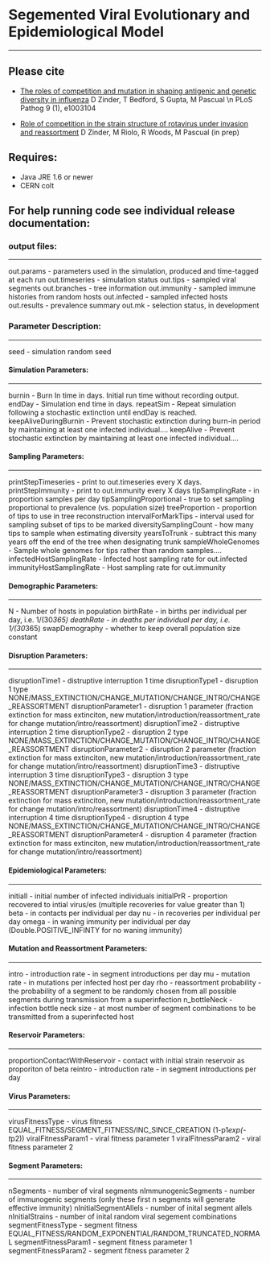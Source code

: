 # Segemented Viral Evolutionary and Epidemiological Model
-----------------------------------------------------------------------------------------------------------
## Please cite
* [The roles of competition and mutation in shaping antigenic and genetic diversity in influenza](http://dx.doi.org/10.1371/journal.ppat.1003104) D Zinder, T Bedford, S Gupta, M Pascual \n PLoS Pathog 9 (1), e1003104

* [Role of competition in the strain structure of rotavirus under invasion and reassortment](dzinder@uchicago.edu) D Zinder, M Riolo, R Woods, M Pascual (in prep) 

## Requires:
* Java JRE 1.6 or newer
* CERN colt

## For help running code see individual release documentation:

### output files:
-----------------------
out.params - parameters used in the simulation, produced and time-tagged at each run
out.timeseries - simulation status
out.tips - sampled viral segments
out.branches - tree information
out.immunity - sampled immune histories from random hosts
out.infected - sampled infected hosts
out.results - prevalence summary
out.mk - selection status, in development

### Parameter Description:
-----------------------

seed - simulation random seed

#### Simulation Parameters:
-----------------------
burnin - Burn In time in days. Initial run time without recording output.
endDay - Simulation end time in days.
repeatSim - Repeat simulation following a stochastic extinction until endDay is reached.
keepAliveDuringBurnin - Prevent stochastic extinction during burn-in period by maintaining at least one infected individual....
keepAlive - Prevent stochastic extinction by maintaining at least one infected individual.... 

#### Sampling Parameters:
-----------------------
printStepTimeseries - print to out.timeseries every X days.
printStepImmunity - print to out.immunity every X days
tipSamplingRate - in proportion samples per day
tipSamplingProportional - true to set sampling proportional to prevalence (vs. population size)
treeProportion - proportion of tips to use in tree reconstruction
intervalForMarkTips - interval used for sampling subset of tips to be marked
diversitySamplingCount - how many tips to sample when estimating diversity
yearsToTrunk - subtract this many years off the end of the tree when designating trunk
sampleWholeGenomes - Sample whole genomes for tips rather than random samples.... 
infectedHostSamplingRate - Infected host sampling rate for out.infected
immunityHostSamplingRate - Host sampling rate for out.immunity

#### Demographic Parameters:
-------------------------
N - Number of hosts in population
birthRate - in births per individual per day, i.e. 1/(30*365)
deathRate - in deaths per individual per day, i.e. 1/(30*365)
swapDemography - whether to keep overall population size constant

#### Disruption Parameters:
------------------------
disruptionTime1 - distruptive interruption 1 time
disruptionType1 - disruption 1 type NONE/MASS_EXTINCTION/CHANGE_MUTATION/CHANGE_INTRO/CHANGE_REASSORTMENT
disruptionParameter1 - disruption 1 parameter (fraction extinction for mass extinciton, new mutation/introduction/reassortment_rate for change mutation/intro/reassortment)
disruptionTime2 - distruptive interruption 2 time
disruptionType2 - disruption 2 type NONE/MASS_EXTINCTION/CHANGE_MUTATION/CHANGE_INTRO/CHANGE_REASSORTMENT
disruptionParameter2 - disruption 2 parameter (fraction extinction for mass extinciton, new mutation/introduction/reassortment_rate for change mutation/intro/reassortment)
disruptionTime3 - distruptive interruption 3 time
disruptionType3 - disruption 3 type NONE/MASS_EXTINCTION/CHANGE_MUTATION/CHANGE_INTRO/CHANGE_REASSORTMENT
disruptionParameter3 - disruption 3 parameter (fraction extinction for mass extinciton, new mutation/introduction/reassortment_rate for change mutation/intro/reassortment)
disruptionTime4 - distruptive interruption 4 time
disruptionType4 - disruption 4 type NONE/MASS_EXTINCTION/CHANGE_MUTATION/CHANGE_INTRO/CHANGE_REASSORTMENT
disruptionParameter4 - disruption 4 parameter (fraction extinction for mass extinciton, new mutation/introduction/reassortment_rate for change mutation/intro/reassortment)

#### Epidemiological Parameters:
-----------------------------
initialI - initial number of infected individuals
initialPrR - proportion recovered to intial virus/es (multiple recoveries for value greater than 1)
beta - in contacts per individual per day
nu - in recoveries per individual per day
omega - in waning immunity per individual per day (Double.POSITIVE_INFINTY for no waning immunity)

#### Mutation and Reassortment Parameters:
---------------------------------------
intro - introduction rate - in segment introductions per day
mu - mutation rate - in mutations per infected host per day
rho - reassortment probability - the probability of a segment to be randomly chosen from all possible
                           segments during transmission from a superinfection
n_bottleNeck - infection bottle neck size - at most number of segment combinations to be transmitted from a superinfected host

#### Reservoir Parameters:
-----------------------
proportionContactWithReservoir - contact with initial strain reservoir as proporiton of beta
reintro - introduction rate - in segment introductions per day

#### Virus Parameters:
-------------------
virusFitnessType - virus fitness EQUAL_FITNESS/SEGMENT_FITNESS/INC_SINCE_CREATION (1-p1*exp(-t*p2))
viralFitnessParam1 - viral fitness parameter 1
viralFitnessParam2 - viral fitness parameter 2

#### Segment Parameters:
----------------------
nSegments - number of viral segments
nImmunogenicSegments - number of immunogenic segments (only these first n segments will generate effective immunity)
nInitialSegmentAllels - number of inital segment allels
nInitialStrains - number of inital random viral segement combinations
segmentFitnessType - segment fitness EQUAL_FITNESS/RANDOM_EXPONENTIAL/RANDOM_TRUNCATED_NORMAL
segmentFitnessParam1 - segment fitness parameter 1
segmentFitnessParam2 - segment fitness parameter 2
